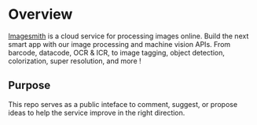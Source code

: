 # Overview
[Imagesmith](https://imagesmith.io) is a cloud service for processing images online.
Build the next smart app with our image processing and machine vision APIs. From barcode, datacode, OCR & ICR, to image tagging, object detection, colorization, super resolution, and more !

## Purpose
This repo serves as a public inteface to comment, suggest, or propose ideas to help the service improve in the right direction.
